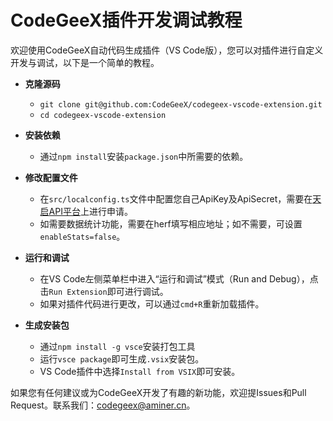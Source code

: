 # CodeGeeX插件开发调试教程

欢迎使用CodeGeeX自动代码生成插件（VS Code版），您可以对插件进行自定义开发与调试，以下是一个简单的教程。

- **克隆源码**
  - ```git clone git@github.com:CodeGeeX/codegeex-vscode-extension.git```
  - ```cd codegeex-vscode-extension```

- **安装依赖** 
  - 通过```npm install```安装```package.json```中所需要的依赖。

- **修改配置文件**
  - 在```src/localconfig.ts```文件中配置您自己ApiKey及ApiSecret，需要在[天启API平台](https://tianqi.aminer.cn/)上进行申请。
  - 如需要数据统计功能，需要在herf填写相应地址；如不需要，可设置```enableStats=false```。

- **运行和调试**
  - 在VS Code左侧菜单栏中进入“运行和调试”模式（Run and Debug），点击```Run Extension```即可进行调试。
  - 如果对插件代码进行更改，可以通过```cmd+R```重新加载插件。

- **生成安装包**
  - 通过```npm install -g vsce```安装打包工具
  - 运行```vsce package```即可生成```.vsix```安装包。
  - VS Code插件中选择```Install from VSIX```即可安装。

如果您有任何建议或为CodeGeeX开发了有趣的新功能，欢迎提Issues和Pull Request。联系我们：[codegeex@aminer.cn](mailto:codegeex@aminer.cn)。